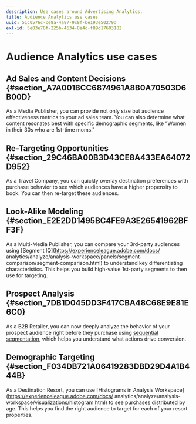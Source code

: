 ```yaml
---
description: Use cases around Advertising Analytics.
title: Audience Analytics use cases
uuid: 51c0576c-ce8a-4a87-9c8f-be193e50279d
exl-id: 5e03e78f-225b-4634-8a4c-f89d17603182
---
```

# Audience Analytics use cases

## Ad Sales and Content Decisions {#section_A7A001BCC6874961A8B0A70503D6B00D}

As a Media Publisher, you can provide not only size but audience effectiveness metrics to your ad sales team. You can also determine what content resonates best with specific demographic segments, like "Women in their 30s who are 1st-time moms."

## Re-Targeting Opportunities {#section_29C46BA00B3D43CE8A433EA64072D952}

As a Travel Company, you can quickly overlay destination preferences with purchase behavior to see which audiences have a higher propensity to book. You can then re-target these audiences.

## Look-Alike Modeling {#section_E2E2DD1495BC4FE9A3E26541962BFF3F}

As a Multi-Media Publisher, you can compare your 3rd-party audiences using [Segment IQ](https://experienceleague.adobe.com/docs/ analytics/analyze/analysis-workspace/panels/segment-comparison/segment-comparison.html) to understand key differentiating characteristics. This helps you build high-value 1st-party segments to then use for targeting.

## Prospect Analysis {#section_7DB1D045DD3F417CBA48C68E9E81E6C0}

As a B2B Retailer, you can now deeply analyze the behavior of your prospect audience right before they purchase using [sequential segmentation](https://docs.adobe.com/help/en/analytics/components/segmentation/segmentation-workflow/seg-sequential-build.html), which helps you understand what actions drive conversion.

## Demographic Targeting {#section_F034DB721A06419283DBD29D4A1B444B}

As a Destination Resort, you can use [Histograms in Analysis Workspace](https://experienceleague.adobe.com/docs/ analytics/analyze/analysis-workspace/visualizations/histogram.html) to see purchases distributed by age. This helps you find the right audience to target for each of your resort properties.
